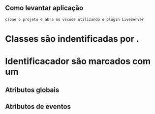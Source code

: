 ## Como levantar aplicação

`clone o projeto e abra no vscode utilizando o plugin LiveServer `

# Classes são indentificadas por .
# Identificacador são marcados com um #

## Atributos globais

## Atributos de eventos